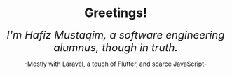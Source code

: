 <h1 align="center">Greetings!</h1>
<div align="center">
  <em style="font-size: 24px;">I'm Hafiz Mustaqim, a software engineering alumnus, though in truth.</em>
  <p>-Mostly with Laravel, a touch of Flutter, and scarce JavaScript-</p>
</div>
